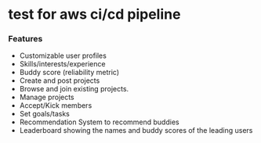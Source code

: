 # test for aws ci/cd pipeline
### Features
- Customizable user profiles
 - Skills/interests/experience
 - Buddy score (reliability metric)
- Create and post projects
- Browse and join existing projects.
- Manage projects
 - Accept/Kick members
 - Set goals/tasks
- Recommendation System to recommend buddies
- Leaderboard showing the names and buddy scores of the leading users
